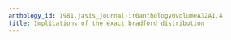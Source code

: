 ```yaml
---
anthology_id: 1981.jasis_journal-ir0anthology0volumeA32A1.4
title: Implications of the exact bradford distribution
---
```

